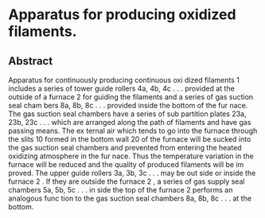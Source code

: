# Apparatus for producing oxidized filaments.

## Abstract
Apparatus for continuously producing continuous oxi dized filaments 1 includes a series of tower guide rollers 4a, 4b, 4c . . . provided at the outside of a furnace 2 for guiding the filaments and a series of gas suction seal cham bers 8a, 8b, 8c . . . provided inside the bottom of the fur nace. The gas suction seal chambers have a series of sub partition plates 23a, 23b, 23c . . . which are arranged along the path of filaments and have gas passing means. The ex ternal air which tends to go into the furnace through the slits 10 formed in the bottom wall 20 of the furnace will be sucked into the gas suction seal chambers and prevented from entering the heated oxidizing atmosphere in the fur nace. Thus the temperature variation in the furnace will be reduced and the quality of produced filaments will be im proved. The upper guide rollers 3a, 3b, 3c . . . may be out side or inside the furnace 2 . If they are outside the furnace 2 , a series of gas supply seal chambers 5a, 5b, 5c . . . in side the top of the furnace 2 performs an analogous func tion to the gas suction seal chambers 8a, 8b, 8c . . . at the bottom.